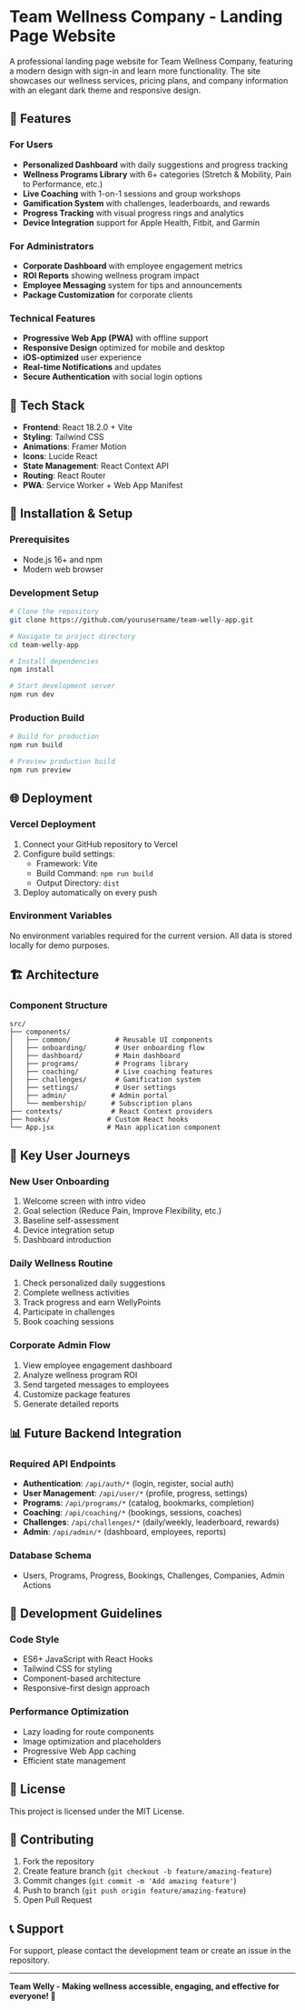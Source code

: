# Team Wellness Company - Landing Page Website

A professional landing page website for Team Wellness Company, featuring a modern design with sign-in and learn more functionality. The site showcases our wellness services, pricing plans, and company information with an elegant dark theme and responsive design.

## 🌟 Features

### For Users
- **Personalized Dashboard** with daily suggestions and progress tracking
- **Wellness Programs Library** with 6+ categories (Stretch & Mobility, Pain to Performance, etc.)
- **Live Coaching** with 1-on-1 sessions and group workshops
- **Gamification System** with challenges, leaderboards, and rewards
- **Progress Tracking** with visual progress rings and analytics
- **Device Integration** support for Apple Health, Fitbit, and Garmin

### For Administrators
- **Corporate Dashboard** with employee engagement metrics
- **ROI Reports** showing wellness program impact
- **Employee Messaging** system for tips and announcements
- **Package Customization** for corporate clients

### Technical Features
- **Progressive Web App (PWA)** with offline support
- **Responsive Design** optimized for mobile and desktop
- **iOS-optimized** user experience
- **Real-time Notifications** and updates
- **Secure Authentication** with social login options

## 🚀 Tech Stack

- **Frontend**: React 18.2.0 + Vite
- **Styling**: Tailwind CSS
- **Animations**: Framer Motion
- **Icons**: Lucide React
- **State Management**: React Context API
- **Routing**: React Router
- **PWA**: Service Worker + Web App Manifest

## 📱 Installation & Setup

### Prerequisites
- Node.js 16+ and npm
- Modern web browser

### Development Setup
```bash
# Clone the repository
git clone https://github.com/yourusername/team-welly-app.git

# Navigate to project directory
cd team-welly-app

# Install dependencies
npm install

# Start development server
npm run dev
```

### Production Build
```bash
# Build for production
npm run build

# Preview production build
npm run preview
```

## 🌐 Deployment

### Vercel Deployment
1. Connect your GitHub repository to Vercel
2. Configure build settings:
   - Framework: Vite
   - Build Command: `npm run build`
   - Output Directory: `dist`
3. Deploy automatically on every push

### Environment Variables
No environment variables required for the current version. All data is stored locally for demo purposes.

## 🏗️ Architecture

### Component Structure
```
src/
├── components/
│   ├── common/           # Reusable UI components
│   ├── onboarding/       # User onboarding flow
│   ├── dashboard/        # Main dashboard
│   ├── programs/         # Programs library
│   ├── coaching/         # Live coaching features
│   ├── challenges/       # Gamification system
│   ├── settings/         # User settings
│   ├── admin/           # Admin portal
│   └── membership/      # Subscription plans
├── contexts/            # React Context providers
├── hooks/              # Custom React hooks
└── App.jsx             # Main application component
```

## 🎯 Key User Journeys

### New User Onboarding
1. Welcome screen with intro video
2. Goal selection (Reduce Pain, Improve Flexibility, etc.)
3. Baseline self-assessment
4. Device integration setup
5. Dashboard introduction

### Daily Wellness Routine
1. Check personalized daily suggestions
2. Complete wellness activities
3. Track progress and earn WellyPoints
4. Participate in challenges
5. Book coaching sessions

### Corporate Admin Flow
1. View employee engagement dashboard
2. Analyze wellness program ROI
3. Send targeted messages to employees
4. Customize package features
5. Generate detailed reports

## 📊 Future Backend Integration

### Required API Endpoints
- **Authentication**: `/api/auth/*` (login, register, social auth)
- **User Management**: `/api/user/*` (profile, progress, settings)
- **Programs**: `/api/programs/*` (catalog, bookmarks, completion)
- **Coaching**: `/api/coaching/*` (bookings, sessions, coaches)
- **Challenges**: `/api/challenges/*` (daily/weekly, leaderboard, rewards)
- **Admin**: `/api/admin/*` (dashboard, employees, reports)

### Database Schema
- Users, Programs, Progress, Bookings, Challenges, Companies, Admin Actions

## 🔧 Development Guidelines

### Code Style
- ES6+ JavaScript with React Hooks
- Tailwind CSS for styling
- Component-based architecture
- Responsive-first design approach

### Performance Optimization
- Lazy loading for route components
- Image optimization and placeholders
- Progressive Web App caching
- Efficient state management

## 📄 License

This project is licensed under the MIT License.

## 🤝 Contributing

1. Fork the repository
2. Create feature branch (`git checkout -b feature/amazing-feature`)
3. Commit changes (`git commit -m 'Add amazing feature'`)
4. Push to branch (`git push origin feature/amazing-feature`)
5. Open Pull Request

## 📞 Support

For support, please contact the development team or create an issue in the repository.

---

**Team Welly - Making wellness accessible, engaging, and effective for everyone! 🌱**
